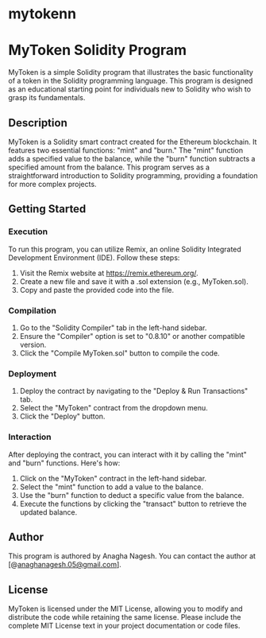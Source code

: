 # mytokenn
# MyToken Solidity Program

MyToken is a simple Solidity program that illustrates the basic functionality of a token in the Solidity programming language. This program is designed as an educational starting point for individuals new to Solidity who wish to grasp its fundamentals.

## Description

MyToken is a Solidity smart contract created for the Ethereum blockchain. It features two essential functions: "mint" and "burn." The "mint" function adds a specified value to the balance, while the "burn" function subtracts a specified amount from the balance. This program serves as a straightforward introduction to Solidity programming, providing a foundation for more complex projects.

## Getting Started

### Execution

To run this program, you can utilize Remix, an online Solidity Integrated Development Environment (IDE). Follow these steps:

1. Visit the Remix website at https://remix.ethereum.org/.
2. Create a new file and save it with a .sol extension (e.g., MyToken.sol).
3. Copy and paste the provided code into the file.

### Compilation

1. Go to the "Solidity Compiler" tab in the left-hand sidebar.
2. Ensure the "Compiler" option is set to "0.8.10" or another compatible version.
3. Click the "Compile MyToken.sol" button to compile the code.

### Deployment

1. Deploy the contract by navigating to the "Deploy & Run Transactions" tab.
2. Select the "MyToken" contract from the dropdown menu.
3. Click the "Deploy" button.

### Interaction

After deploying the contract, you can interact with it by calling the "mint" and "burn" functions. Here's how:

1. Click on the "MyToken" contract in the left-hand sidebar.
2. Select the "mint" function to add a value to the balance.
3. Use the "burn" function to deduct a specific value from the balance.
4. Execute the functions by clicking the "transact" button to retrieve the updated balance.

## Author

This program is authored by Anagha Nagesh. You can contact the author at [@anaghanagesh.05@gmail.com].

## License

MyToken is licensed under the MIT License, allowing you to modify and distribute the code while retaining the same license. Please include the complete MIT License text in your project documentation or code files.
